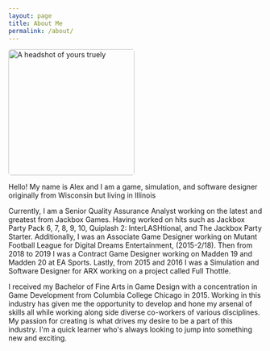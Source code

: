 ```yaml
---
layout: page
title: About Me
permalink: /about/
---
```

<link rel="icon" href="Logo.ico" type="image/x-icon"/>
<link rel="preconnect" href="https://fonts.gstatic.com">
<link href="https://fonts.googleapis.com/css2?family=Jura:wght@300&display=swap" rel="stylesheet"> 
<img src="http://Callmezyos.github.io/images/AL1.jpg" alt="A headshot of yours truely" style="width:250px; height:250px; border-radius: 5px;">

Hello! My name is Alex and I am a game, simulation, and software designer originally from Wisconsin but living in Illinois 

Currently, I am a Senior Quality Assurance Analyst working on the latest and greatest from Jackbox Games. Having worked on hits such as Jackbox Party Pack 6, 7, 8, 9, 10, Quiplash 2: InterLASHtional, and The Jackbox Party Starter. Additionally, I was an Associate Game Designer working on Mutant Football League for Digital Dreams Entertainment, (2015-2/18). Then from 2018 to 2019 I was a Contract Game Designer working on Madden 19 and Madden 20 at EA Sports. Lastly, from 2015 and 2016 I was a Simulation and Software Designer for ARX working on a project called Full Thottle.

I received my Bachelor of Fine Arts in Game Design with a concentration in Game Development from Columbia College Chicago in 2015. Working in this industry has given me the opportunity to develop and hone my arsenal of skills all while working along side diverse co-workers of various disciplines. My passion for creating is what drives my desire to be a part of this industry. I'm a quick learner who's always looking to jump into something new and exciting.
